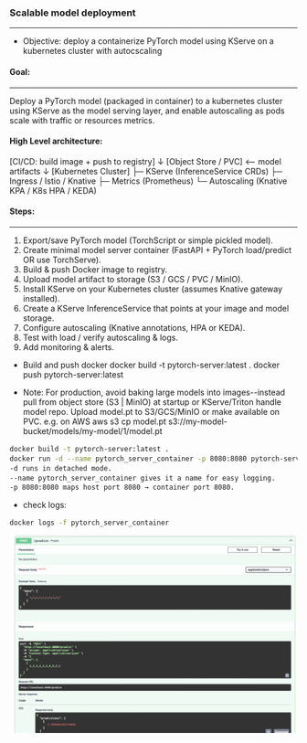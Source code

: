 ### Scalable model deployment
----------
* Objective: deploy a containerize PyTorch model using KServe on a kubernetes cluster with autocscaling

#### Goal:
---------
Deploy a PyTorch model (packaged in container) to a kubernetes cluster using KServe as the model serving layer, and enable autoscaling as pods scale with traffic or resources metrics.

#### High Level architecture:
[CI/CD: build image + push to registry]
         ↓
[Object Store / PVC] <-- model artifacts
         ↓
[Kubernetes Cluster]
  ├─ KServe (InferenceService CRDs)
  ├─ Ingress / Istio / Knative
  ├─ Metrics (Prometheus)
  └─ Autoscaling (Knative KPA / K8s HPA / KEDA)

#### Steps:
-----------
1. Export/save PyTorch model (TorchScript or simple pickled model).
2. Create minimal model server container (FastAPI + PyTorch load/predict OR use TorchServe).
3. Build & push Docker image to registry.
4. Upload model artifact to storage (S3 / GCS / PVC / MinIO).
5. Install KServe on your Kubernetes cluster (assumes Knative gateway installed).
6. Create a KServe InferenceService that points at your image and model storage.
7. Configure autoscaling (Knative annotations, HPA or KEDA).
8. Test with load / verify autoscaling & logs.
9. Add monitoring & alerts.

* Build and push docker
docker build -t pytorch-server:latest .
docker push pytorch-server:latest

* Note: For production, avoid baking large models into images--instead pull from object store (S3 | MinIO) at startup or KServe/Triton handle model repo.
Upload model.pt to S3/GCS/MinIO or make available on PVC. e.g. on AWS
aws s3 cp model.pt s3://my-model-bucket/models/my-model/1/model.pt


```bash
docker build -t pytorch-server:latest .
docker run -d --name pytorch_server_container -p 8080:8080 pytorch-server:latest
-d runs in detached mode.
--name pytorch_server_container gives it a name for easy logging.
-p 8080:8080 maps host port 8080 → container port 8080.
```

* check logs:
```bash
docker logs -f pytorch_server_container
```

![images](images/fast_api_serving.png)
